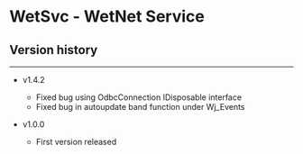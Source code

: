 # WetSvc - WetNet Service #

## Version history ##
---------------------

* v1.4.2
  -   Fixed bug using OdbcConnection IDisposable interface
  -   Fixed bug in autoupdate band function under Wj_Events

* v1.0.0
  -   First version released

